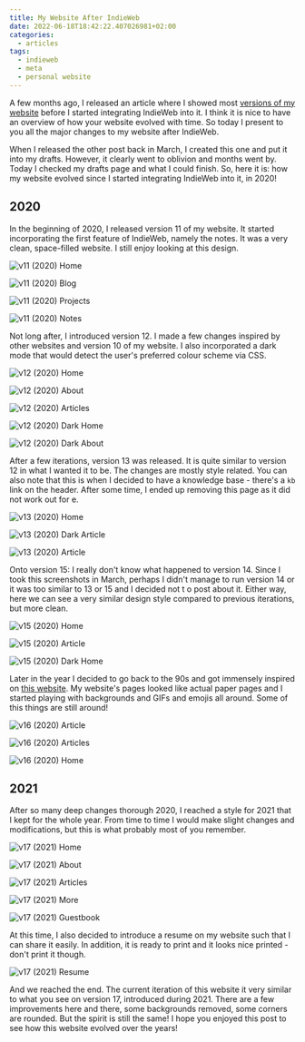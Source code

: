 ```yaml
---
title: My Website After IndieWeb
date: 2022-06-18T18:42:22.407026981+02:00
categories:
  - articles
tags:
  - indieweb
  - meta
  - personal website
---
```


A few months ago, I released an article where I showed most [versions of my website](/2022/03/25/my-website-before-indieweb) before I started integrating IndieWeb into it. I think it is nice to have an overview of how your website evolved with time. So today I present to you all the major changes to my website after IndieWeb. 

<!--more-->

When I released the other post back in March, I created this one and put it into my drafts. However, it clearly went to oblivion and months went by. Today I checked my drafts page and what I could finish. So, here it is: how my website evolved since I started integrating IndieWeb into it, in 2020!


<style>
figure figcaption {
  display: none
}

figure img {
  border: 1px solid var(--mg);
}
</style>

## 2020

In the beginning of 2020, I released version 11 of my website. It started incorporating the first feature of IndieWeb, namely the notes. It was a very clean, space-filled website. I still enjoy looking at this design.

![v11 (2020) Home](cdn:/2022-03-v11-home?class=fw)

<div class="fg fw">

![v11 (2020) Blog](cdn:/2022-03-v11-blog)

![v11 (2020) Projects](cdn:/2022-03-v11-projects)

</div>

![v11 (2020) Notes](cdn:/2022-03-v11-notes?class=fw)

Not long after, I introduced version 12. I made a few changes inspired by other websites and version 10 of my website. I also incorporated a dark mode that would detect the user's preferred colour scheme via CSS.

![v12 (2020) Home](cdn:/2022-03-v12-home?class=fw)

<div class="fg fw">

![v12 (2020) About](cdn:/2022-03-v12-about)

![v12 (2020) Articles](cdn:/2022-03-v12-articles)

</div>

<div class="fg fw">

![v12 (2020) Dark Home](cdn:/2022-03-v12-dark)

![v12 (2020) Dark About](cdn:/2022-03-v12-dark-about)

</div>

After a few iterations, version 13 was released. It is quite similar to version 12 in what I wanted it to be. The changes are mostly style related. You can also note that this is when I decided to have a knowledge base - there's a `kb` link on the header. After some time, I ended up removing this page as it did not work out for e.

![v13 (2020) Home](cdn:/2022-03-v13-home?class=fw)

<div class="fg fw">

![v13 (2020) Dark Article](cdn:/2022-03-v13-article-dark)

![v13 (2020) Article](cdn:/2022-03-v13-article)

</div>

Onto version 15: I really don't know what happened to version 14. Since I took this screenshots in March, perhaps I didn't manage to run version 14 or it was too similar to 13 or 15 and I decided not t o post about it. Either way, here we can see a very similar design style compared to previous iterations, but more clean.

![v15 (2020) Home](cdn:/2022-03-v15-home?class=fw)

<div class="fg fw">

![v15 (2020) Article](cdn:/2022-03-v15-article)

![v15 (2020) Dark Home](cdn:/2022-03-v15-dark)

</div>

Later in the year I decided to go back to the 90s and got immensely inspired on [this website](https://neustadt.fr/). My website's pages looked like actual paper pages and I started playing with backgrounds and GIFs and emojis all around. Some of this things are still around!

![v16 (2020) Article](cdn:/2022-03-v16-article?class=fw)

<div class="fg fw">

![v16 (2020) Articles](cdn:/2022-03-v16-articles)

![v16 (2020) Home](cdn:/2022-03-v16-home)

</div>

## 2021

After so many deep changes thorough 2020, I reached a style for 2021 that I kept for the whole year. From time to time I would make slight changes and modifications, but this is what probably most of you remember.

![v17 (2021) Home](cdn:/2022-03-v17-home?class=fw)
 
<div class="fg fw">

![v17 (2021) About](cdn:/2022-03-v17-about)

![v17 (2021) Articles](cdn:/2022-03-v17-articles)

![v17 (2021) More](cdn:/2022-03-v17-more)

![v17 (2021) Guestbook](cdn:/2022-03-v17-guestbook)

</div>

At this time, I also decided to introduce a resume on my website such that I can share it easily. In addition, it is ready to print and it looks nice printed - don't print it though.

![v17 (2021) Resume](cdn:/2022-03-v17-resume?class=fw)

And we reached the end. The current iteration of this website it very similar to what you see on version 17, introduced during 2021. There are a few improvements here and there, some backgrounds removed, some corners are rounded. But the spirit is still the same! I hope you enjoyed this post to see how this website evolved over the years!
